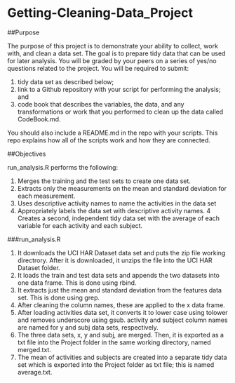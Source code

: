 # Getting-Cleaning-Data_Project

##Purpose

The purpose of this project is to demonstrate your ability to collect, work with, and clean a data set. The goal is to prepare tidy data that can be used for later analysis. You will be graded by your peers on a series of yes/no questions related to the project. You will be required to submit:

  1. tidy data set as described below;
  2. link to a Github repository with your script for performing the analysis; and
  3. code book that describes the variables, the data, and any transformations or work that you performed to clean up the data called   CodeBook.md.

You should also include a README.md in the repo with your scripts. This repo explains how all of the scripts work and how they are connected.

##Objectives

run_analysis.R performs the following:

1. Merges the training and the test sets to create one data set.
2. Extracts only the measurements on the mean and standard deviation for each measurement.
3. Uses descriptive activity names to name the activities in the data set
4. Appropriately labels the data set with descriptive activity names.
4 Creates a second, independent tidy data set with the average of each variable for each activity and each subject.

###run_analysis.R

   1. It downloads the UCI HAR Dataset data set and puts the zip file working directrory. After it is downloaded, 
      it unzips the file into the UCI HAR Dataset folder.
   2. It loads the train and test data sets and appends the two datasets into one data frame. This is done using rbind.
   3. It extracts just the mean and standard deviation from the features data set. This is done using grep.
   4. After cleaning the column names, these are applied to the x data frame.
   5. After loading activities data set, it converts it to lower case using tolower and removes underscore using gsub. 
      activity and  subject column names are named for y and subj data sets, respectively.
   6. The three data sets, x, y and subj, are merged. Then, it is exported as a txt file into the Project folder in the 
      same working directory, named merged.txt.
   7. The mean of activities and subjects are created into a separate tidy data set which is exported into the Project
      folder as txt file; this is named average.txt.
